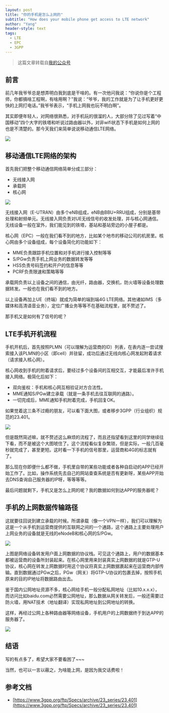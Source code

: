 ```yaml
---
layout: post
title: "你的手机是怎么上网的"
subtitle: "How does your mobile phone get access to LTE network"
author: "Yang"
header-style: text
tags:
  - LTE
  - EPC
  - 3GPP
---
```


> 这篇文章转载自[我的公众号](https://mp.weixin.qq.com/s/mWjB9hJn69UqaWaItwnVQg)

前言
--

前几年我爷爷总是想弄明白我到底是干啥的。有一次他问我说：“你说你是个工程师，你都搞啥工程啊，有啥用啊？”我说：“爷爷，我的工作就是为了让手机更好更快的上网打电话。”我爷爷表示，“手机上网我也玩不明白啊”。

其实即便年轻人，对网络很熟悉，对手机玩的很溜的人，大部分除了见过写着“中国移动”四个大字的铁塔和听说过路由器以外，对非wifi状态下手机是如何上网的也是不清楚的。那今天我们来简单说说移动通信LTE网络。

![](https://yangyanghoho.github.io/img/in-post/post-lte/attach11.jpg)


移动通信LTE网络的架构
--

首先我们把整个移动通信网络简单分成三部分：
* 无线接入网
* 承载网
* 核心网

![](https://yangyanghoho.github.io/img/in-post/post-lte/attach22.jpg)

无线接入网（E-UTRAN）由多个eNB组成，eNB由BBU+RRU组成，分别是基带处理和射频单元。无线接入网负责对UE无线信号的收发处理，并与核心网通信。无线设备一般在室外，我们能见到的铁塔，基站和基站旁边的小屋子都是。

核心网（EPC）一般在我们看不到的地方，比如某个地市的移动公司的机房里。核心网由多个设备组成，每个设备简化的功能如下：
* MME负责跟踪手机位置和对手机进行接入控制等等
* S/PGw负责手机上网业务的数据转发等等
* HSS负责号码签约和开户的信息等等
* PCRF负责限速和策略等等

承载网负责以上设备之间的通信，由光纤，路由器，交换机，防火墙等设备处理数据转发。一般也在我们看不到的地方。

以上设备再加上UE（终端）就成为简单的端到端4G LTE网络。其他诸如IMS（多媒体和高清语音业务），定位广播业务等等不在基础流程里，就不赘述了。

那手机又是如何有了信号的呢？


LTE手机开机流程
--

手机开机后，首先按照PLMN（可以理解为运营商的ID）列表，在表内逐一尝试搜索接入该PLMN的小区（即cell）并驻留，成功后通过无线向核心网发起附着请求（请求接入核心网）。

核心网收到手机的附着请求后，要经过多个设备间的互相交互，才能最后准许手机接入网络。极简化后如下：
* 双向鉴权：手机和核心网互相验证对方合法性。
* MME通知S/PGw建立承载（就是一条手机去往互联网的通路）。
* 一切完成后，MME通知手机附着完成，手机回复OK。

如果觉着这三条不过瘾的朋友，可以看下面大图，或者移步3GPP（行业组织）规范的23.401。

![](https://yangyanghoho.github.io/img/in-post/post-lte/attach33.jpg)

但是既然简述嘛，就不赘述这么麻烦的流程了，而且还指望看到这里的同学继续往下看，而不是被这个大图唬住了。这个流程看似复杂繁琐，但是实际，一般几百毫秒就完成了，甚至更短。这时看一下手机的信号那里，运营商和4G的标志就有了。

那么现在你即便什么都不做，手机里自带的某些功能或者各种自启动的APP已经开始工作了。比如，操作系统先去自己的网站查查系统是否有更新呀，某些APP开始去DNS查询自己服务器的IP呀，等等等等。

最后问题就剩下，手机又是怎么上网的呢？我的数据如何到达APP的服务器呢？


手机的上网数据传输路径
--

这就要往回说到建立承载的时候。所谓承载（像一个VPN一样），我们可以理解为这是一个从手机到运营商提供的互联网之间的一个通路，这个通路上主要处理用户上网业务的设备就是无线的eNodeB和核心网的S/PGw。

![](https://yangyanghoho.github.io/img/in-post/post-lte/44.jpg)

上图是网络设备转发用户面上网数据的协议栈。可见这个通路上，用户的数据基本都被运营商的设备所封装起来。在核心网里用来封装真实上网数据的就是GTP-U协议，核心网在转发上网数据时用这个协议将真实上网数据裹起来在运营商内部传输。直到数据通过PGw之后，PGw（网关）将GTP-U协议的包裹去掉，按照手机原来的目的IP地址将数据路由出去。

鉴于国内公网地址资源不多，核心网给手机一般分配私网地址（比如10.x.x.x），而访问比如baidu.com必然需要公网地址，那么数据从网关转发后，一般还需要过防火墙，用NAT技术（地址翻译）实现私网地址到公网地址的转换。

这样，再经过公网上各种路由器等网络设备，手机用户的上网数据终于到达APP的服务器了。

![](https://yangyanghoho.github.io/img/in-post/post-lte/55.jpg)


结语
--

写的有点多了，希望大家不要看困了~~~

当然，也可以一言以蔽之，为啥能上网，是因为我交话费啦！


参考文档
--

* [https://www.3gpp.org/ftp/Specs/archive/23_series/23.401](https://www.3gpp.org/ftp/Specs/archive/23_series/23.401)

